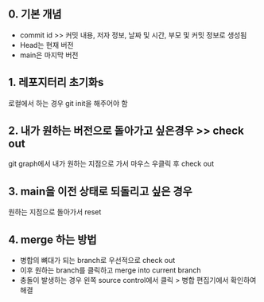 ## 0. 기본 개념 
- commit id >> 커밋 내용, 저자 정보, 날짜 및 시간, 부모 및 커밋 정보로 생성됨
- Head는 현재 버전
- main은 마지막 버전 

## 1. 레포지터리 초기화s
로컬에서 하는 경우 git init을 해주어야 함

## 2. 내가 원하는 버전으로 돌아가고 싶은경우 >> check out
git graph에서 내가 원하는 지점으로 가서 마우스 우클릭 후 check out 

## 3. main을 이전 상태로 되돌리고 싶은 경우
원하는 지점으로 돌아가서 reset

## 4. merge 하는 방법 
- 병합의 뼈대가 되는 branch로 우선적으로 check out 
- 이후 원하는 branch를 클릭하고 merge into current branch 
- 충돌이 발생하는 경우 왼쪽 source control에서 클릭 > 병합 편집기에서 확인하여 해결 

